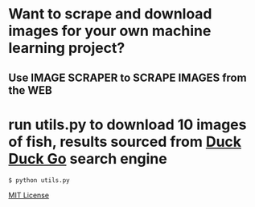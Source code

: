 # Want to scrape and download images for your own machine learning project?
## Use IMAGE SCRAPER to SCRAPE IMAGES from the WEB


# run utils.py to download 10 images of fish, results sourced from [Duck Duck Go](https://duckduckgo.com/) search engine

```shell
$ python utils.py
```

[MIT License](LICENSE)